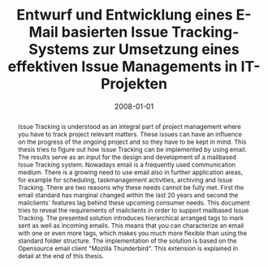 ---
abstract: Issue Tracking is understood as an integral part of project management where
  you have to track project relevant matters. These issues can have an influence on
  the progress of the ongoing project and so they have to be kept in mind. This thesis
  tries to figure out how Issue Tracking can be implemented by using email. The results
  serve as an input for the design and development of a mailbased Issue Tracking system.
  Nowadays email is a frequently used communication medium. There is a growing need
  to use email also in further application areas, for example for scheduling, taskmanagement
  activities, archiving and Issue Tracking. There are two reasons why these needs
  cannot be fully met. First the email standard has marginal changed within the last
  20 years and second the mailclients´ features lag behind these upcoming consumer
  needs. This document tries to reveal the requirements of mailclients in order to
  support mailbased Issue Tracking. The presented solution introduces hierarchical
  arranged tags to mark sent as well as incoming emails. This means that you can characterize
  an email with one or even more tags, which makes you much more flexible than using
  the standard folder structure. The implementation of the solution is based on the
  Opensource email client "Mozilla Thunderbird". This extension is explained in detail
  at the end of this thesis.
authors:
- Jürgen Moser
date: '2008-01-01'
featured: false
links:
- name: Publik
  url: https://publik.tuwien.ac.at/showentry.php?ID=172119&lang=2
publication_types:
- '7'
publishDate: '2008-01-01'
title: Entwurf und Entwicklung eines E-Mail basierten Issue Tracking- Systems zur
  Umsetzung eines effektiven Issue Managements in IT-Projekten
url_pdf: ''
---